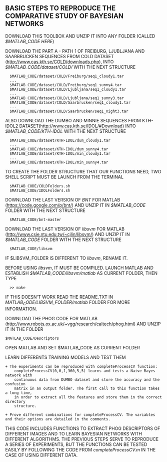 BASIC STEPS TO REPRODUCE THE COMPARATIVE STUDY OF BAYESIAN NETWORKS
-------------------------------------------------------------------

DOWNLOAD THIS TOOLBOX AND UNZIP IT INTO ANY FOLDER (CALLED *$MATLAB_CODE HERE*)

DOWNLOAD THE PART A - PATH 1 OF FREIBURG, LJUBLJANA AND SAARBRUCKEN SEQUENCES FROM COLD DATASET (http://www.cas.kth.se/COLD/downloads.php), INTO *$MATLAB_CODE/dataset/COLD/* WITH THE NEXT STRUCTURE

      $MATLAB_CODE/dataset/COLD/Freiburg/seq1_cloudy1.tar
      ...
      $MATLAB_CODE/dataset/COLD/Freiburg/seq1_sunny4.tar
      $MATLAB_CODE/dataset/COLD/Ljubljana/seq1_cloudy1.tar
      ...
      $MATLAB_CODE/dataset/COLD/Ljubljana/seq1_sunny3.tar
      $MATLAB_CODE/dataset/COLD/Saarbrucken/seq1_cloudy1.tar
      ...
      $MATLAB_CODE/dataset/COLD/Saarbrucken/seq1_night3.tar

ALSO DOWNLOAD THE DUMBO AND MINNIE SEQUENCES FROM KTH-IDOL2 DATASET(http://www.cas.kth.se/IDOL/#Download) INTO *$MATLAB_CODE/KTH-IDOL* WITH THE NEXT STRUCTURE

      $MATLAB_CODE/dataset/KTH-IDOL/dum_cloudy1.tar
      ...
      $MATLAB_CODE/dataset/KTH-IDOL/dum_sunny4.tar
      $MATLAB_CODE/dataset/KTH-IDOL/min_cloudy1.tar
      ...
      $MATLAB_CODE/dataset/KTH-IDOL/min_sunny4.tar

TO CREATE THE FOLDER STRUCTURE THAT OUR FUNCTIONS NEED, TWO SHELL SCRIPT MUST BE LAUNCH FROM THE TERMINAL

      $MATLAB_CODE/COLDFolders.sh
      $MATLAB_CODE/IDOLFolders.sh

DOWNLOAD THE LAST VERSION OF *BNT* FOR MATLAB (https://code.google.com/p/bnt/) AND UNZIP IT IN *$MATLAB_CODE* FOLDER WITH THE NEXT STRUCTURE

      $MATLAB_CODE/bnt-master
	
DOWNLOAD THE LAST VERSION OF *libsvm* FOR MATLAB (http://www.csie.ntu.edu.tw/~cjlin/libsvm/) AND UNZIP IT IN *$MATLAB_CODE* FOLDER WITH THE NEXT STRUCTURE

      $MATLAB_CODE/libsvm

IF $LIBSVM_FOLDER IS DIFFERENT TO *libsvm*, RENAME IT.

BEFORE USING *libsvm*, IT MUST BE COMPILED. LAUNCH MATLAB AND ESTABLISH *$MATLAB_CODE/libsvm/matlab* AS CURRENT FOLDER, THEN TYPE

      >> make

IF THIS DOESN'T WORK READ THE README.TXT IN *$MATLAB_CODE/$LIBSVM_FOLDER/matlab* FOLDER FOR MORE INFORMATION.

DOWNLOAD THE PHOG CODE FOR MATLAB (http://www.robots.ox.ac.uk/~vgg/research/caltech/phog.html) AND UNZIP IT IN THE FOLDER

    $MATLAB_CODE/Descriptors
	
OPEN MATLAB AND SET $MATLAB_CODE AS CURRENT FOLDER

LEARN DIFFERENTS TRAINING MODELS AND TEST THEM

    + The experiments can be reproduced with completeProcessCV function:
        completeProcessCV(0,0,1,360,5,5) learns and tests a Naive Bayes network with 
        continuous data from DUMBO dataset and store the accuracy and the confusion 
        matrix in an output folder. The first call to this function takes a long time,
        in order to extract all the features and store them in the correct directory 
        structure.

    + Prove different combinations for completeProcessCV. The variables and their options are detailed in the comments.
	

THIS CODE INCLUDES FUNCTIONS TO EXTRACT PHOG DESCRIPTORS OF DIFFERENT IMAGES AND TO LEARN BAYESIAN NETWORKS WITH DIFFERENT ALGORITHMS.
THE PREVIOUS STEPS SERVE TO REPRODUCE A SERIES OF EXPERIMENTS, BUT THE FUNCTIONS CAN BE TESTED EASILY BY FOLLOWING THE CODE FROM 
*completeProcessCV.m* IN THE CASE OF USING DIFFERENT DATA.

